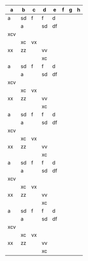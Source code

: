 |a|b|c|d|e|f|g|h|
|-|-|-|-|-|-|-|-|
|a|sd|f|f|d||||
||a||sd|df||||
|xcv||||||||
||xc|vx||||||
|xx|zz||vv|||||
||||xc|||||
|a|sd|f|f|d||||
||a||sd|df||||
|xcv||||||||
||xc|vx||||||
|xx|zz||vv|||||
||||xc|||||
|a|sd|f|f|d||||
||a||sd|df||||
|xcv||||||||
||xc|vx||||||
|xx|zz||vv|||||
||||xc|||||
|a|sd|f|f|d||||
||a||sd|df||||
|xcv||||||||
||xc|vx||||||
|xx|zz||vv|||||
||||xc|||||
|a|sd|f|f|d||||
||a||sd|df||||
|xcv||||||||
||xc|vx||||||
|xx|zz||vv|||||
||||xc|||||